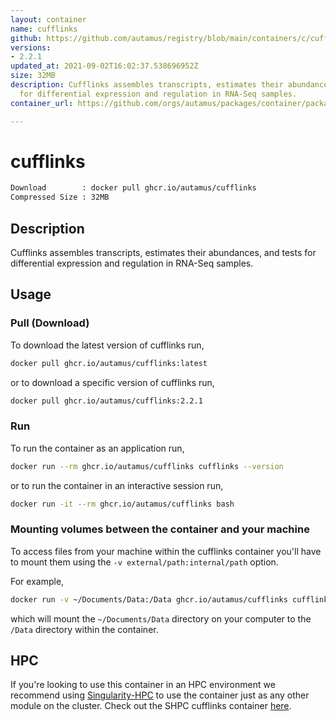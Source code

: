 ```yaml
---
layout: container
name: cufflinks
github: https://github.com/autamus/registry/blob/main/containers/c/cufflinks/spack.yaml
versions:
- 2.2.1
updated_at: 2021-09-02T16:02:37.538696952Z
size: 32MB
description: Cufflinks assembles transcripts, estimates their abundances, and tests
  for differential expression and regulation in RNA-Seq samples.
container_url: https://github.com/orgs/autamus/packages/container/package/cufflinks

---
```

# cufflinks
```bash 
Download        : docker pull ghcr.io/autamus/cufflinks
Compressed Size : 32MB
```

## Description
Cufflinks assembles transcripts, estimates their abundances, and tests for differential expression and regulation in RNA-Seq samples.

## Usage
### Pull (Download)
To download the latest version of cufflinks run,

```bash
docker pull ghcr.io/autamus/cufflinks:latest
```

or to download a specific version of cufflinks run,

```bash
docker pull ghcr.io/autamus/cufflinks:2.2.1
```
### Run
To run the container as an application run,
```bash
docker run --rm ghcr.io/autamus/cufflinks cufflinks --version
```

or to run the container in an interactive session run,
```bash
docker run -it --rm ghcr.io/autamus/cufflinks bash
```

### Mounting volumes between the container and your machine
To access files from your machine within the cufflinks container you'll have to mount them using the `-v external/path:internal/path` option.

For example,
```bash
docker run -v ~/Documents/Data:/Data ghcr.io/autamus/cufflinks cufflinks /Data/myData.csv
```
which will mount the `~/Documents/Data` directory on your computer to the `/Data` directory within the container.

## HPC
If you're looking to use this container in an HPC environment we recommend using [Singularity-HPC](https://singularity-hpc.readthedocs.io) to use the container just as any other module on the cluster. Check out the SHPC cufflinks container [here](https://singularityhub.github.io/singularity-hpc/r/ghcr.io-autamus-cufflinks/).